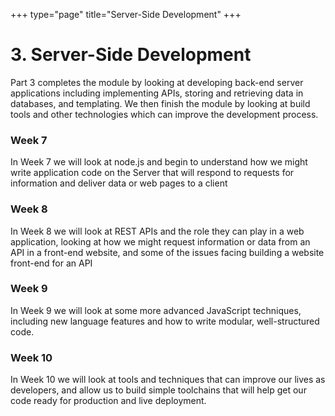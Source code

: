 +++
type="page"
title="Server-Side Development"
+++

# 3. Server-Side Development

Part 3 completes the module by looking at developing back-end server applications including implementing APIs, storing and retrieving data in databases, and templating. We then finish the module by looking at build tools and other technologies which can improve the development process.

### Week 7

In Week 7 we will look at node.js and begin to understand how we might write application code on the Server that will respond to requests for information and deliver data or web pages to a client

### Week 8

In Week 8 we will look at REST APIs and the role they can play in a web application, looking at how we might request information or data from an API in a front-end website, and some of the issues facing building a website front-end for an API

### Week 9

In Week 9 we will look at some more advanced JavaScript techniques, including new language features and how to write modular, well-structured code.

### Week 10

In Week 10 we will look at tools and techniques that can improve our lives as developers, and allow us to build simple toolchains that will help get our code ready for production and live deployment.

